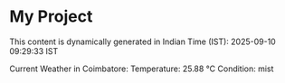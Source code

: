 # My Project

This content is dynamically generated in Indian Time (IST): 2025-09-10 09:29:33 IST


Current Weather in Coimbatore:
Temperature: 25.88 °C
Condition: mist
